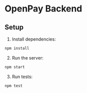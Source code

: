 # OpenPay Backend

## Setup
1. Install dependencies:
```bash
npm install
```

2. Run the server:
```bash
npm start
```

3. Run tests:
```bash
npm test
```